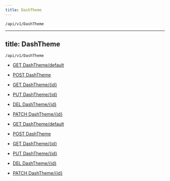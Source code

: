```yaml
---
title: DashTheme
---
```


```http
/api/v1/DashTheme
```

---
title: DashTheme
---

```http
/api/v1/DashTheme
```




* [GET DashTheme/default](v1DashTheme_DefaultDashTheme.md)

* [POST DashTheme](v1DashTheme_PostDashTheme.md)

* [GET DashTheme/{id}](v1DashTheme_GetDashTheme.md)

* [PUT DashTheme/{id}](v1DashTheme_PutDashTheme.md)

* [DEL DashTheme/{id}](v1DashTheme_DeleteDashTheme.md)

* [PATCH DashTheme/{id}](v1DashTheme_PatchDashTheme.md)


* [GET DashTheme/default](v1DashTheme_DefaultDashTheme.md)

* [POST DashTheme](v1DashTheme_PostDashTheme.md)

* [GET DashTheme/{id}](v1DashTheme_GetDashTheme.md)

* [PUT DashTheme/{id}](v1DashTheme_PutDashTheme.md)

* [DEL DashTheme/{id}](v1DashTheme_DeleteDashTheme.md)

* [PATCH DashTheme/{id}](v1DashTheme_PatchDashTheme.md)